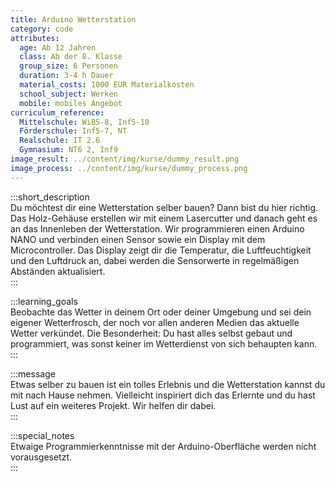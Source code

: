 ```yaml
---
title: Arduino Wetterstation
category: code
attributes:
  age: Ab 12 Jahren
  class: Ab der 8. Klasse
  group_size: 6 Personen
  duration: 3-4 h Dauer
  material_costs: 1000 EUR Materialkosten
  school_subject: Werken
  mobile: mobiles Angebot
curriculum_reference:
  Mittelschule: WiB5-8, Inf5-10  
  Förderschule: Inf5-7, NT  
  Realschule: IT 2.6  
  Gymnasium: NT6 2, Inf9
image_result: ../content/img/kurse/dummy_result.png
image_process: ../content/img/kurse/dummy_process.png
---
```

:::short_description  
Du möchtest dir eine Wetterstation selber bauen? Dann bist du hier richtig. Das Holz-Gehäuse erstellen wir mit einem Lasercutter und danach geht es an das Innenleben der Wetterstation. Wir programmieren einen Arduino NANO und verbinden einen Sensor sowie ein Display mit dem Microcontroller. Das Display zeigt dir die Temperatur, die Luftfeuchtigkeit und den Luftdruck an, dabei werden die Sensorwerte in regelmäßigen Abständen aktualisiert.        
:::

:::learning_goals  
Beobachte das Wetter in deinem Ort oder deiner Umgebung und sei dein eigener Wetterfrosch, der noch vor allen anderen Medien das aktuelle Wetter verkündet. Die Besonderheit: Du hast alles selbst gebaut und programmiert, was sonst keiner im Wetterdienst von sich behaupten kann.              
:::

:::message  
Etwas selber zu bauen ist ein tolles Erlebnis und die Wetterstation kannst du mit nach Hause nehmen. Vielleicht inspiriert dich das Erlernte und du hast Lust auf ein weiteres Projekt. Wir helfen dir dabei.    
:::  

:::special_notes  
Etwaige Programmierkenntnisse mit der Arduino-Oberfläche werden nicht vorausgesetzt.     
:::
